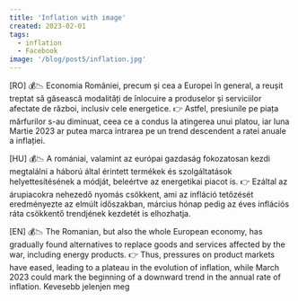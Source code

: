```yaml
---
title: 'Inflation with image'
created: 2023-02-01
tags: 
  - inflation
  - Facebook
image: '/blog/post5/inflation.jpg'
---
```


[RO] 💰📉 Economia României, precum și cea a Europei în general, a reușit treptat să găsească modalități de înlocuire a produselor și serviciilor afectate de război, inclusiv cele energetice. 👉 Astfel, presiunile pe piața mărfurilor s-au diminuat, ceea ce a condus la atingerea unui platou, iar luna Martie 2023 ar putea marca intrarea pe un trend descendent a ratei anuale a inflației.

[HU] 💰📉 A romániai, valamint az európai gazdaság fokozatosan kezdi megtalálni a háború által érintett termékek és szolgáltatások helyettesítésének a módját, beleértve az energetikai piacot is. 👉 Ezáltal az árupiacokra nehezedő nyomás csökkent, ami az infláció tetőzését eredményezte az elmúlt időszakban, március hónap pedig az éves inflációs ráta csökkentő trendjének kezdetét is elhozhatja.

[EN] 💰📉 The Romanian, but also the whole European economy, has gradually found alternatives to replace goods and services affected by the war, including energy products. 👉 Thus, pressures on product markets have eased, leading to a plateau in the evolution of inflation, while March 2023 could mark the beginning of a downward trend in the annual rate of inflation. Kevesebb jelenjen meg

<!-- <img src='inflation.jpg'> -->
